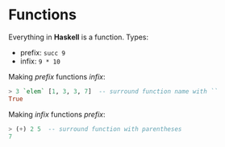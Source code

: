 # Functions

Everything in **Haskell** is a function. Types:

* prefix: `succ 9`
* infix: `9 * 10`

Making *prefix* functions *infix*:

```Haskell
> 3 `elem` [1, 3, 3, 7]  -- surround function name with ``
True
```

Making *infix* functions *prefix*:

```Haskell
> (+) 2 5  -- surround function with parentheses
7
```

